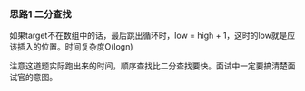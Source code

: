 ### 思路1 二分查找

如果target不在数组中的话，最后跳出循环时，low = high + 1，这时的low就是应该插入的位置。时间复杂度O(logn)

注意这道题实际跑出来的时间，顺序查找比二分查找要快。面试中一定要搞清楚面试官的意图。
